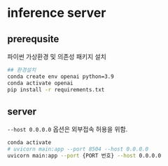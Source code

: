 # inference server

## prerequsite

파이썬 가상환경 및 의존성 패키지 설치
``` bash 
## 환경설치
conda create env openai python=3.9
conda activate openai
pip install -r requirements.txt

```

## server 
`--host 0.0.0.0` 옵션은 외부접속 허용을 위함.
``` bash
conda activate 
# uvicorn main:app --port 8504 --host 0.0.0.0
uvicorn main:app --port {PORT 번호} --host 0.0.0.0
```
